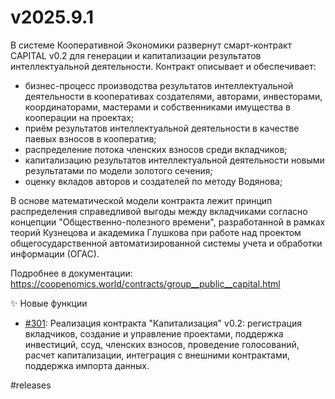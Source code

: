 # v2025.9.1

В системе Кооперативной Экономики развернут смарт-контракт CAPITAL v0.2  для генерации и капитализации результатов интеллектуальной деятельности. Контракт описывает и обеспечивает:
- бизнес-процесс производства результатов интеллектуальной деятельности в кооперативах создателями, авторами, инвесторами, координаторами, мастерами и собственниками имущества в кооперации на проектах;
- приём результатов интеллектуальной деятельности в качестве паевых взносов в кооператив;
- распределение потока членских взносов среди вкладчиков;
- капитализацию результатов интеллектуальной деятельности новыми результатами по модели золотого сечения;
- оценку вкладов авторов и создателей по методу Водянова;

В основе математической модели контракта лежит принцип распределения справедливой выгоды между вкладчиками согласно концепции "Общественно-полезного времени", разработанной в рамках теорий Кузнецова и академика Глушкова при работе над проектом общегосударственной автоматизированной системы учета и обработки информации (ОГАС).

Подробнее в документации: https://coopenomics.world/contracts/group__public__capital.html

✨ Новые функции
- [#301](https://github.com/coopenomics/mono/issues/301): Реализация контракта "Капитализация" v0.2: регистрация вкладчиков, создание и управление проектами, поддержка инвестиций, ссуд, членских взносов, проведение голосований, расчет капитализации, интеграция с внешними контрактами, поддержка импорта данных.

#releases
